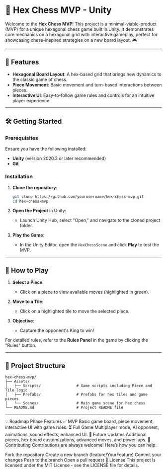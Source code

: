 # 🧩 Hex Chess MVP - Unity

Welcome to the **Hex Chess MVP**! This project is a minimal-viable-product (MVP) for a unique hexagonal chess game built in Unity. It demonstrates core mechanics on a hexagonal grid with interactive gameplay, perfect for showcasing chess-inspired strategies on a new board layout. 🎮

---

## 🚀 Features
- **Hexagonal Board Layout**: A hex-based grid that brings new dynamics to the classic game of chess.
- **Piece Movement**: Basic movement and turn-based interactions between pieces.
- **Interactive UI**: Easy-to-follow game rules and controls for an intuitive player experience.

---

## 🛠️ Getting Started

### Prerequisites
Ensure you have the following installed:
- **Unity** (version 2020.3 or later recommended)
- **Git**

### Installation
1. **Clone the repository**:
    ```bash
    git clone https://github.com/yourusername/hex-chess-mvp.git
    cd hex-chess-mvp
    ```

2. **Open the Project** in Unity:
   - Launch Unity Hub, select "Open," and navigate to the cloned project folder.

3. **Play the Game**:
   - In the Unity Editor, open the `HexChessScene` and click **Play** to test the MVP.

---

## 📖 How to Play

1. **Select a Piece**:
   - Click on a piece to view available moves (highlighted in green).

2. **Move to a Tile**:
   - Click on a highlighted tile to move the selected piece.

3. **Objective**:
   - Capture the opponent's King to win!

For detailed rules, refer to the **Rules Panel** in the game by clicking the "Rules" button.

---

## 🧩 Project Structure
```plaintext
hex-chess-mvp/
├── Assets/
│   ├── Scripts/                # Game scripts including Piece and Tile logic
│   ├── Prefabs/                # Prefabs for hex tiles and game pieces
│   └── Scenes/                 # Main game scene for hex chess
└── README.md                   # Project README file
```

---
💡 Roadmap
Phase	Features
✅ MVP	Basic game board, piece movement, interactive UI with game rules.
⏳ Full Game	Multiplayer mode, AI opponent, animations, sound effects, enhanced UI.
📆 Future Updates	Additional pieces, hex board customizations, advanced moves, and power-ups.
🤝 Contributing
Contributions are always welcome! Here’s how you can help:

Fork the repository
Create a new branch (feature/YourFeature)
Commit your changes
Push to the branch
Open a pull request
📝 License
This project is licensed under the MIT License - see the LICENSE file for details.


